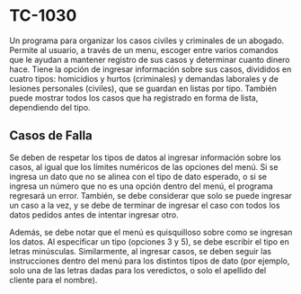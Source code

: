 # TC-1030
Un programa para organizar los casos civiles y criminales de un abogado. Permite al usuario, a través de un menu, escoger entre varios comandos que le ayudan a mantener registro de sus casos y determinar cuanto dinero hace. Tiene la opción de ingresar información sobre sus casos, divididos en cuatro tipos: homicidios y hurtos (criminales) y demandas laborales y de lesiones personales (civiles), que se guardan en listas por tipo. También puede mostrar todos los casos que ha registrado en forma de lista, dependiendo del tipo.

## Casos de Falla
Se deben de respetar los tipos de datos al ingresar información sobre los casos, al igual que los límites numéricos de las opciones del menú. Si se ingresa un dato que no se alinea con el tipo de dato esperado, o si se ingresa un número que no es una opción dentro del menú, el programa regresará un error. También, se debe considerar que solo se puede ingresar un caso a la vez, y se debe de terminar de ingresar el caso con todos los datos pedidos antes de intentar ingresar otro.  

Además, se debe notar que el menú es quisquilloso sobre como se ingresan los datos. Al especificar un tipo (opciones 3 y 5), se debe escribir el tipo en letras minúsculas. Similarmente, al ingresar casos, se deben seguir las instrucciones dentro del menú para los distintos tipos de dato (por ejemplo, solo una de las letras dadas para los veredictos, o solo el apellido del cliente para el nombre).  
